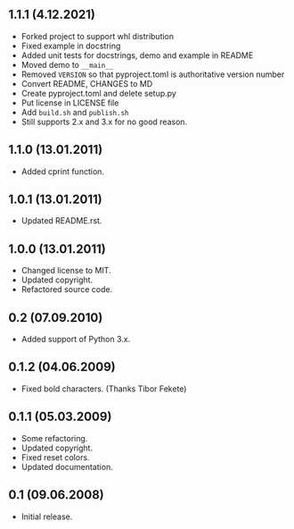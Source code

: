 1.1.1 (4.12.2021)
------------------

- Forked project to support whl distribution
- Fixed example in docstring
- Added unit tests for docstrings, demo and example in README
- Moved demo to `__main__`
- Removed `VERSION` so that pyproject.toml is authoritative version number
- Convert README, CHANGES to MD
- Create pyproject.toml and delete setup.py
- Put license in LICENSE file
- Add `build.sh` and `publish.sh`
- Still supports 2.x and 3.x for no good reason.

1.1.0 (13.01.2011)
------------------

- Added cprint function.

1.0.1 (13.01.2011)
------------------

- Updated README.rst.

1.0.0 (13.01.2011)
------------------

- Changed license to MIT.
- Updated copyright.
- Refactored source code.

0.2 (07.09.2010)
----------------

- Added support of Python 3.x.

0.1.2 (04.06.2009)
------------------

- Fixed bold characters. (Thanks Tibor Fekete)

0.1.1 (05.03.2009)
------------------

- Some refactoring.
- Updated copyright.
- Fixed reset colors.
- Updated documentation.

0.1 (09.06.2008)
----------------

- Initial release.

